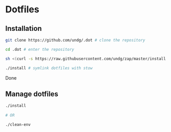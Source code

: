 # Dotfiles

## Installation

```bash
git clone https://github.com/undg/.dot # clone the repository

cd .dot # enter the repository

sh <(curl -s https://raw.githubusercontent.com/undg/zap/master/install.sh)   # Install zap.

./install # symlink dotfiles with stow

```

Done


## Manage dotfiles

```bash
./install
 
# OR

./clean-env
```

